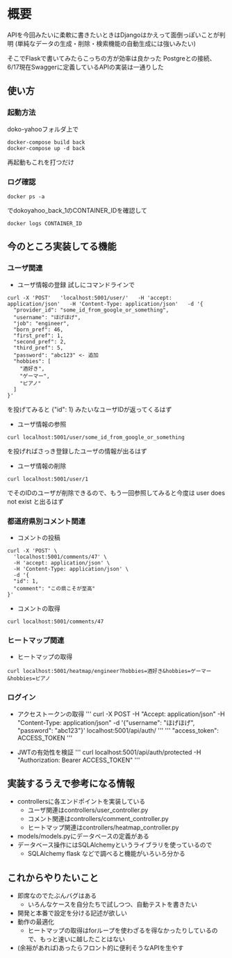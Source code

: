 # 概要
APIを今回みたいに柔軟に書きたいときはDjangoはかえって面倒っぽいことが判明
(単純なデータの生成・削除・検索機能の自動生成には強いみたい)

そこでFlaskで書いてみたらこっちの方が効率は良かった
Postgreとの接続、6/17現在Swaggerに定義しているAPIの実装は一通りした

## 使い方
### 起動方法
doko-yahooフォルダ上で
```
docker-compose build back
docker-compose up -d back
```
再起動もこれを打つだけ
### ログ確認
```
docker ps -a
```
でdokoyahoo_back_1のCONTAINER_IDを確認して
```
docker logs CONTAINER_ID
```

## 今のところ実装してる機能
### ユーザ関連
- ユーザ情報の登録
試しにコマンドラインで
```
curl -X 'POST'   'localhost:5001/user/'   -H 'accept: application/json'   -H 'Content-Type: application/json'   -d '{
  "provider_id": "some_id_from_google_or_something",
  "username": "ほげほげ",
  "job": "engineer",
  "born_pref": 46,
  "first_pref": 1,
  "second_pref": 2,
  "third_pref": 5,
  "password": "abc123" <- 追加
  "hobbies": [
    "酒好き",
    "ゲーマー",
    "ピアノ"
  ]
}'
```
を投げてみると {"id": 1} みたいなユーザIDが返ってくるはず
- ユーザ情報の参照
```
curl localhost:5001/user/some_id_from_google_or_something
```
を投げればさっき登録したユーザの情報が出るはず
- ユーザ情報の削除
```
curl localhost:5001/user/1
```
でそのIDのユーザが削除できるので、もう一回参照してみると今度は user does not exist と出るはず

### 都道府県別コメント関連
- コメントの投稿
```
curl -X 'POST' \
  'localhost:5001/comments/47' \
  -H 'accept: application/json' \
  -H 'Content-Type: application/json' \
  -d '{
  "id": 1,
  "comment": "この県こそが至高"
}'
```
- コメントの取得
```
curl localhost:5001/comments/47
```
### ヒートマップ関連
- ヒートマップの取得
```
curl localhost:5001/heatmap/engineer?hobbies=酒好き&hobbies=ゲーマー&hobbies=ピアノ
```

### ログイン
- アクセストークンの取得
'''
curl -X POST -H "Accept: application/json" -H "Content-Type: application/json" -d '{"username": "ほげほげ", "password": "abc123"}' localhost:5001/api/auth/
'''
'''
"access_token": ACCESS_TOKEN
'''

- JWTの有効性を検証
'''
curl localhost:5001/api/auth/protected -H "Authorization: Bearer ACCESS_TOKEN"
'''

## 実装するうえで参考になる情報
- controllersに各エンドポイントを実装している
  - ユーザ関連はcontrollers/user_controller.py
  - コメント関連はcontrollers/comment_controller.py
  - ヒートマップ関連はcontrollers/heatmap_controller.py
- models/models.pyにデータベースの定義がある
- データベース操作にはSQLAlchemyというライブラリを使っているので
  - SQLAlchemy flask などで調べると機能がいろいろ分かる

## これからやりたいこと
- 即席なのでたぶんバグはある
  - いろんなケースを自分たちで試しつつ、自動テストを書きたい
- 開発と本番で設定を分ける記述が欲しい
- 動作の最適化
  - ヒートマップの取得はforループを使わざるを得なかったりしているので、もっと速いに越したことはない
- (余裕があれば)あったらフロント的に便利そうなAPIを生やす

